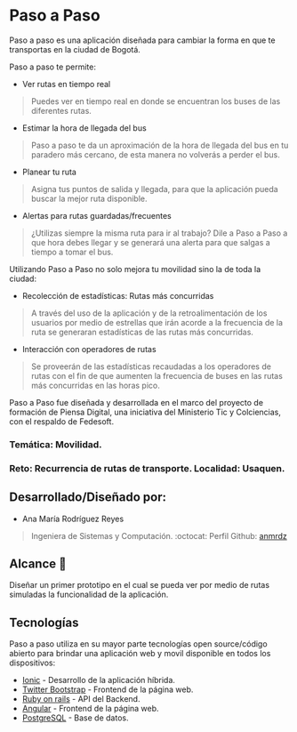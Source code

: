

# Paso a Paso 
Paso a paso es una aplicación diseñada para cambiar la forma en que te transportas en la ciudad de Bogotá.

Paso a paso te permite:
- Ver rutas en tiempo real
> Puedes ver en tiempo real en donde se encuentran los buses de las diferentes rutas.
- Estimar la hora de llegada del bus
> Paso a paso te da un aproximación de la hora de llegada del bus en tu paradero más cercano, de esta manera no volverás a perder el bus.
- Planear tu ruta
> Asigna tus puntos de salida y llegada, para que la aplicación pueda buscar la mejor ruta disponible. 
- Alertas para rutas guardadas/frecuentes
> ¿Utilizas siempre la misma ruta para ir al trabajo? Dile a Paso a Paso a que hora debes llegar y se generará una alerta para que salgas a tiempo a tomar el bus.

Utilizando Paso a Paso no solo mejora tu movilidad sino la de toda la ciudad:

- Recolección de estadísticas: Rutas más concurridas
> A través del uso de la aplicación y de la retroalimentación de los usuarios por medio de estrellas que irán acorde a la frecuencia de la ruta se generaran estadísticas de las rutas más concurridas.  
-  Interacción con operadores de rutas
> Se proveerán de las estadísticas recaudadas a los operadores de rutas con el fin de que aumenten la frecuencia de buses en las rutas más concurridas en las horas pico. 


Paso a Paso fue diseñada y desarrollada en el marco del proyecto de formación de Piensa Digital, una iniciativa del Ministerio Tic y Colciencias, con el respaldo de Fedesoft.

### Temática: Movilidad. 
### Reto: Recurrencia de rutas de transporte. Localidad: Usaquen. 

## Desarrollado/Diseñado por: 
- Ana María Rodríguez Reyes
> Ingeniera de Sistemas y Computación.
> :octocat: Perfil Github: [anmrdz]



## Alcance :rocket:
 Diseñar un primer prototipo en el cual se pueda ver por medio de rutas simuladas la funcionalidad de la aplicación. 


## Tecnologías

Paso a paso utiliza en su mayor parte tecnologías open source/código abierto para brindar una aplicación web y movil disponible en todos los dispositivos:

* [Ionic] - Desarrollo de la aplicación híbrida.
* [Twitter Bootstrap] - Frontend de la página web. 
* [Ruby on rails] - API del Backend.
* [Angular] - Frontend de la página web. 
* [PostgreSQL] - Base de datos.


[//]: # 
 [anmrdz]: <https://github.com/anmrdz/>
   [git-repo-url]: <>
   [Twitter Bootstrap]: <http://twitter.github.com/bootstrap/>
   [PostgreSQL]: <https://www.postgresql.org/>
   [Ruby on rails]: <https://rubyonrails.org/>
   [Angular]: <https://angular.io/>
   [Ionic]: <https://ionicframework.com/>

